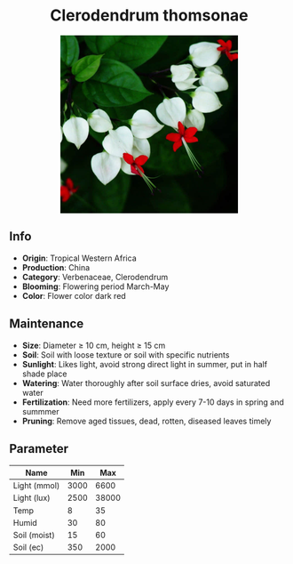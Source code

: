 <h1 align='center'>Clerodendrum thomsonae</h1>
<p align="center">
    <img 
        align='center'
        width='320'
        src="../images/clerodendrum thomsonae.png" 
        alt='Clerodendrum thomsonae' />
</p>

## Info

 - **Origin**: Tropical Western Africa
 - **Production**: China
 - **Category**: Verbenaceae, Clerodendrum
 - **Blooming**: Flowering period March-May
 - **Color**: Flower color dark red

## Maintenance

 - **Size**: Diameter ≥ 10 cm, height ≥ 15 cm
 - **Soil**: Soil with loose texture or soil with specific nutrients
 - **Sunlight**: Likes light, avoid strong direct light in summer, put in half shade place
 - **Watering**: Water thoroughly after soil surface dries, avoid saturated water
 - **Fertilization**: Need more fertilizers, apply every 7-10 days in spring and summmer
 - **Pruning**: Remove aged tissues, dead, rotten, diseased leaves timely

## Parameter

| Name         | Min  | Max   |
|--------------|------|-------|
| Light (mmol) | 3000 | 6600  |
| Light (lux)  | 2500 | 38000 |
| Temp         | 8    | 35    |
| Humid        | 30   | 80    |
| Soil (moist) | 15   | 60    |
| Soil (ec)    | 350  | 2000  |